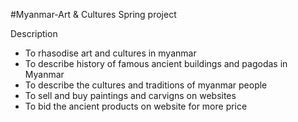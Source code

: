 #Myanmar-Art & Cultures
Spring project

Description
- To rhasodise art and cultures in myanmar
- To describe history of famous ancient buildings and pagodas in Myanmar
- To describe the cultures and traditions of myanmar people
- To sell and buy paintings and carvigns on websites
- To bid the ancient products on website for more price
